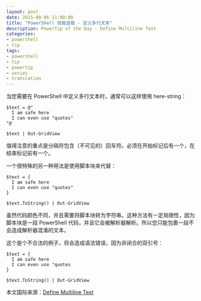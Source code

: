 ```yaml
---
layout: post
date: 2015-08-06 11:00:00
title: "PowerShell 技能连载 - 定义多行文本"
description: PowerTip of the Day - Define Multiline Text
categories:
- powershell
- tip
tags:
- powershell
- tip
- powertip
- series
- translation
---
```

当您需要在 PowerShell 中定义多行文本时，通常可以这样使用 here-string：

    $text = @"
      I am safe here
      I can even use "quotes"
    "@
    
    $text | Out-GridView

值得注意的重点是分隔符包含（不可见的）回车符。必须在开始标记后有一个，在结束标记前有一个。

一个很特殊的另一种用法是使用脚本块来代替：

    $text = {
      I am safe here
      I can even use "quotes"
    }
    
    $text.ToString() | Out-GridView

虽然代码颜色不同，并且需要将脚本块转为字符串。这种方法有一定局限性，因为脚本块是一段 PowerShell 代码，并且它会被解析器解析。所以您只能包裹一段不会造成解析器混淆的文本。

这个是个不合法的例子，将会造成语法错误，因为非闭合的双引号：

    $text = {
      I am safe here
      I can even use "quotes
    }
    
    $text.ToString() | Out-GridView

<!--more-->
本文国际来源：[Define Multiline Text](http://community.idera.com/powershell/powertips/b/tips/posts/define-multiline-text)
